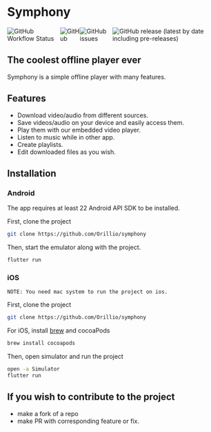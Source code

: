 # Symphony

<div style="display: flex; flex-direction: row;">
  <img alt="GitHub Workflow Status" src="https://img.shields.io/github/workflow/status/orillio/symphony/CI">
  <img alt="GitHub" src="https://img.shields.io/github/license/orillio/symphony">
  <img alt="GitHub issues" src="https://img.shields.io/github/issues/orillio/symphony">
  <img alt="GitHub release (latest by date including pre-releases)" src="https://img.shields.io/github/downloads-pre/orillio/symphony/0.0.1/total">
</div>

## The coolest offline player ever


Symphony is a simple offline player with many features.

## Features

- Download video/audio from different sources.
- Save videos/audio on your device and easily access them.
- Play them with our embedded video player.
- Listen to music while in other app.
- Create playlists.
- Edit downloaded files as you wish.

## Installation
### Android
The app requires at least 22 Android API SDK to be installed. 

First, clone the project
```sh
git clone https://github.com/Orillio/symphony
```
Then, start the emulator along with the project.
```sh
flutter run
```
### iOS
`NOTE: You need mac system to run the project on ios.`

First, clone the project
```sh
git clone https://github.com/Orillio/symphony
```

For iOS, install [brew](https://brew.sh) and cocoaPods
```sh
brew install cocoapods
```
Then, open simulator and run the project
```sh
open -a Simulator
flutter run
```

## If you wish to contribute to the project
- make a fork of a repo 
- make PR with corresponding feature or fix.

